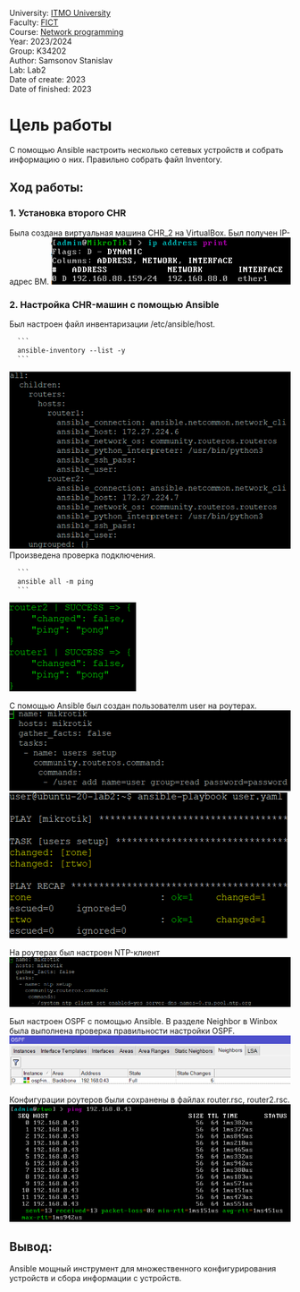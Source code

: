 University: [ITMO University](https://itmo.ru/ru/) <br/>
Faculty: [FICT](https://fict.itmo.ru) <br/>
Course: [Network programming](https://github.com/itmo-ict-faculty/network-programming) <br/>
Year: 2023/2024 <br/>
Group: K34202 <br/>
Author: Samsonov Stanislav <br/>
Lab: Lab2 <br/>
Date of create: 2023 <br/>
Date of finished: 2023 <br/>


# Цель работы
С помощью Ansible настроить несколько сетевых устройств и собрать информацию о них. Правильно собрать файл Inventory.
## Ход работы:
   
   ### 1. Установка второго CHR
   
Была создана виртуальная машина CHR_2 на VirtualBox. Был получен IP-адрес ВМ.
![1](https://github.com/Slabhide/2023_2024-network_programming-k34202-samsonov_stanislav/blob/main/lab2/pictures/1.png)
      
   ### 2. Настройка CHR-машин с помощью Ansible

Был настроен файл инвентаризации /etc/ansible/host.
      
      ```
      ansible-inventory --list -y
      ```
![2](https://github.com/Slabhide/2023_2024-network_programming-k34202-samsonov_stanislav/blob/main/lab2/pictures/2.png)
Произведена проверка подключения.
   
      ```
      ansible all -m ping
      ```
![3](https://github.com/Slabhide/2023_2024-network_programming-k34202-samsonov_stanislav/blob/main/lab2/pictures/3.png)
    
С помощью Ansible был создан пользователm user на роутерах. 
![4](https://github.com/Slabhide/2023_2024-network_programming-k34202-samsonov_stanislav/blob/main/lab2/pictures/4.png)
![5](https://github.com/Slabhide/2023_2024-network_programming-k34202-samsonov_stanislav/blob/main/lab2/pictures/5.png)
      
На роутерах был настроен NTP-клиент
![6](https://github.com/Slabhide/2023_2024-network_programming-k34202-samsonov_stanislav/blob/main/lab2/pictures/6.png)
   
Был настроен OSPF с помощью Ansible. В разделе Neighbor в Winbox была выполнена проверка правильности настройки OSPF.
![7](https://github.com/Slabhide/2023_2024-network_programming-k34202-samsonov_stanislav/blob/main/lab2/pictures/7.png)

Конфигурации роутеров были сохранены в файлах router.rsc, router2.rsc.
![8](https://github.com/Slabhide/2023_2024-network_programming-k34202-samsonov_stanislav/blob/main/lab2/pictures/8.png)


## Вывод: 
   Ansible мощный инструмент для множественного конфигурирования устройств и сбора информации с устройств.
